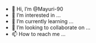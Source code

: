 - 👋 Hi, I’m @Mayuri-90
- 👀 I’m interested in ...
- 🌱 I’m currently learning ...
- 💞️ I’m looking to collaborate on ...
- 📫 How to reach me ...

<!---
Mayuri is a ✨ special ✨ repository because its `README.md` (this file) appears on your GitHub profile.
You can click the Preview link to take a look at your changes.
--->

